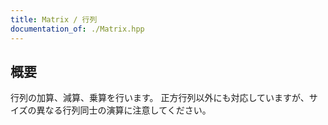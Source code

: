 ```yaml
---
title: Matrix / 行列
documentation_of: ./Matrix.hpp
---
```


## 概要
行列の加算、減算、乗算を行います。
正方行列以外にも対応していますが、サイズの異なる行列同士の演算に注意してください。